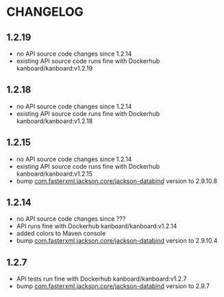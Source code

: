 # CHANGELOG

## 1.2.19
* no API source code changes since 1.2.14
* existing API source code runs fine with Dockerhub kanboard/kanboard:v1.2.19

## 1.2.18
* no API source code changes since 1.2.14
* existing API source code runs fine with Dockerhub kanboard/kanboard:v1.2.18

## 1.2.15
* no API source code changes since 1.2.14
* existing API source code runs fine with Dockerhub kanboard/kanboard:v1.2.15
* bump [com.fasterxml.jackson.core/jackson-databind](https://mvnrepository.com/artifact/com.fasterxml.jackson.core/jackson-databind) version to 2.9.10.8

## 1.2.14
* no API source code changes since ???
* API runs fine with Dockerhub kanboard/kanboard:v1.2.14
* added colors to Maven console
* bump [com.fasterxml.jackson.core/jackson-databind](https://mvnrepository.com/artifact/com.fasterxml.jackson.core/jackson-databind) version to 2.9.10.4

## 1.2.7
* API tests run fine with Dockerhub kanboard/kanboard:v1.2.7
* bump [com.fasterxml.jackson.core/jackson-databind](https://mvnrepository.com/artifact/com.fasterxml.jackson.core/jackson-databind) version to 2.9.7

